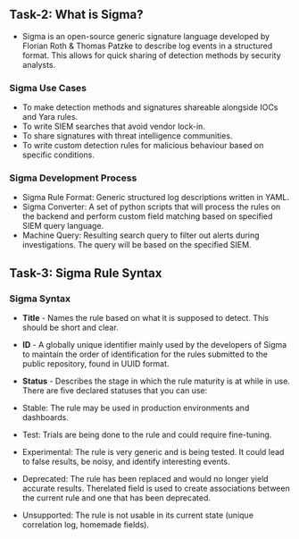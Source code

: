 ## Task-2: What is Sigma?
- Sigma is an open-source generic signature language developed by Florian Roth & Thomas Patzke to describe log events in a structured format. This allows for quick sharing of detection methods by security analysts.

### Sigma Use Cases
- To make detection methods and signatures shareable alongside IOCs and Yara rules.
- To write SIEM searches that avoid vendor lock-in.
- To share signatures with threat intelligence communities.
- To write custom detection rules for malicious behaviour based on specific conditions.

### Sigma Development Process
- Sigma Rule Format: Generic structured log descriptions written in YAML.
- Sigma Converter: A set of python scripts that will process the rules on the backend and perform custom field matching based on specified SIEM query language.
- Machine Query: Resulting search query to filter out alerts during investigations. The query will be based on the specified SIEM.

## Task-3: Sigma Rule Syntax

### Sigma Syntax
- **Title** - Names the rule based on what it is supposed to detect. This should be short and clear.
- **ID** - A globally unique identifier mainly used by the developers of Sigma to maintain the order of identification for the rules submitted to the public repository, found in UUID format. 
- **Status** - Describes the stage in which the rule maturity is at while in use. There are five declared statuses that you can use:

- Stable: The rule may be used in production environments and dashboards.
- Test: Trials are being done to the rule and could require fine-tuning.
- Experimental: The rule is very generic and is being tested. It could lead to false results, be noisy, and identify interesting events.
- Deprecated: The rule has been replaced and would no longer yield accurate results. Therelated field is used to create associations between the current rule and one that has been deprecated.
- Unsupported: The rule is not usable in its current state (unique correlation log, homemade fields).

